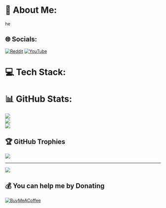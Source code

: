# 💫 About Me:
he


## 🌐 Socials:
[![Reddit](https://img.shields.io/badge/Reddit-%23FF4500.svg?logo=Reddit&logoColor=white)](https://reddit.com/user/bartoszm77) [![YouTube](https://img.shields.io/badge/YouTube-%23FF0000.svg?logo=YouTube&logoColor=white)](https://youtube.com/@bartoszm77) 

# 💻 Tech Stack:
# 📊 GitHub Stats:
![](https://github-readme-stats.vercel.app/api?username=B2RT0SZM77&theme=dark&hide_border=false&include_all_commits=true&count_private=true)<br/>
![](https://github-readme-streak-stats.herokuapp.com/?user=B2RT0SZM77&theme=dark&hide_border=false)<br/>
![](https://github-readme-stats.vercel.app/api/top-langs/?username=B2RT0SZM77&theme=dark&hide_border=false&include_all_commits=true&count_private=true&layout=compact)

## 🏆 GitHub Trophies
![](https://github-profile-trophy.vercel.app/?username=B2RT0SZM77&theme=radical&no-frame=true&no-bg=true&margin-w=4)

---
[![](https://visitcount.itsvg.in/api?id=B2RT0SZM77&icon=5&color=0)](https://visitcount.itsvg.in)

  ## 💰 You can help me by Donating
  [![BuyMeACoffee](https://img.shields.io/badge/Buy%20Me%20a%20Coffee-ffdd00?style=for-the-badge&logo=buy-me-a-coffee&logoColor=black)](https://buymeacoffee.com/real.farto) 

  
<!-- Proudly created with GPRM ( https://gprm.itsvg.in ) -->
